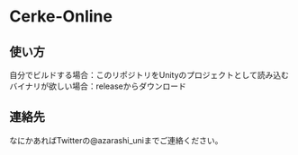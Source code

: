 # Cerke-Online
## 使い方
自分でビルドする場合：このリポジトリをUnityのプロジェクトとして読み込む  
バイナリが欲しい場合：releaseからダウンロード  
## 連絡先
なにかあればTwitterの@azarashi_uniまでご連絡ください。
